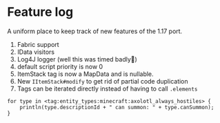 # Feature log

A uniform place to keep track of new features of the 1.17 port.

1) Fabric support
2) IData visitors
3) Log4J logger (well this was timed badly😬)
4) default script priority is now 0
5) ItemStack tag is now a MapData and is nullable.
6) New `IItemStack#modify` to get rid of partial code duplication
7) Tags can be iterated directly instead of having to call `.elements`

```zenscript
for type in <tag:entity_types:minecraft:axolotl_always_hostiles> {
    println(type.descriptionId + " can summon: " + type.canSummon);
}
```
